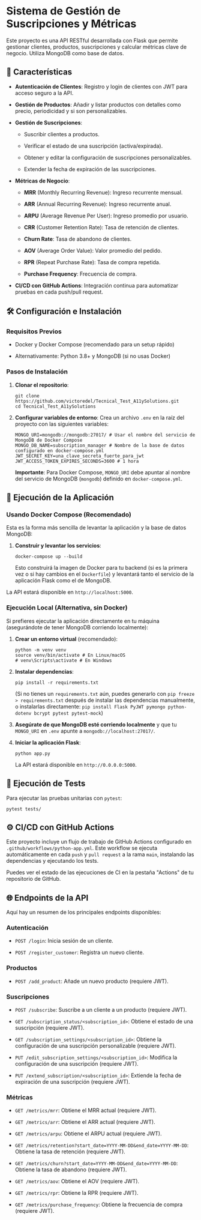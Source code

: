# Sistema de Gestión de Suscripciones y Métricas

Este proyecto es una API RESTful desarrollada con Flask que permite gestionar clientes, productos, suscripciones y calcular métricas clave de negocio. Utiliza MongoDB como base de datos.

## 🚀 Características

* **Autenticación de Clientes**: Registro y login de clientes con JWT para acceso seguro a la API.

* **Gestión de Productos**: Añadir y listar productos con detalles como precio, periodicidad y si son personalizables.

* **Gestión de Suscripciones**:

    * Suscribir clientes a productos.

    * Verificar el estado de una suscripción (activa/expirada).

    * Obtener y editar la configuración de suscripciones personalizables.

    * Extender la fecha de expiración de las suscripciones.

* **Métricas de Negocio**:

    * **MRR** (Monthly Recurring Revenue): Ingreso recurrente mensual.

    * **ARR** (Annual Recurring Revenue): Ingreso recurrente anual.

    * **ARPU** (Average Revenue Per User): Ingreso promedio por usuario.

    * **CRR** (Customer Retention Rate): Tasa de retención de clientes.

    * **Churn Rate**: Tasa de abandono de clientes.

    * **AOV** (Average Order Value): Valor promedio del pedido.

    * **RPR** (Repeat Purchase Rate): Tasa de compra repetida.

    * **Purchase Frequency**: Frecuencia de compra.

* **CI/CD con GitHub Actions**: Integración continua para automatizar pruebas en cada push/pull request.

## 🛠️ Configuración e Instalación

### Requisitos Previos

* Docker y Docker Compose (recomendado para un setup rápido)

* Alternativamente: Python 3.8+ y MongoDB (si no usas Docker)

### Pasos de Instalación

1.  **Clonar el repositorio**:

    ```
    git clone https://github.com/victoredel/Tecnical_Test_A11ySolutions.git
    cd Tecnical_Test_A11ySolutions
    ```

2.  **Configurar variables de entorno**:
    Crea un archivo `.env` en la raíz del proyecto con las siguientes variables:

    ```
    MONGO_URI=mongodb://mongodb:27017/ # Usar el nombre del servicio de MongoDB de Docker Compose
    MONGO_DB_NAME=subscription_manager # Nombre de la base de datos configurado en docker-compose.yml
    JWT_SECRET_KEY=una_clave_secreta_fuerte_para_jwt
    JWT_ACCESS_TOKEN_EXPIRES_SECONDS=3600 # 1 hora
    ```

    **Importante**: Para Docker Compose, `MONGO_URI` debe apuntar al nombre del servicio de MongoDB (`mongodb`) definido en `docker-compose.yml`.

## 🚀 Ejecución de la Aplicación

### Usando Docker Compose (Recomendado)

Esta es la forma más sencilla de levantar la aplicación y la base de datos MongoDB:

1.  **Construir y levantar los servicios**:

    ```
    docker-compose up --build
    ```

    Esto construirá la imagen de Docker para tu backend (si es la primera vez o si hay cambios en el `Dockerfile`) y levantará tanto el servicio de la aplicación Flask como el de MongoDB.

La API estará disponible en `http://localhost:5000`.

### Ejecución Local (Alternativa, sin Docker)

Si prefieres ejecutar la aplicación directamente en tu máquina (asegurándote de tener MongoDB corriendo localmente):

1.  **Crear un entorno virtual** (recomendado):

    ```
    python -m venv venv
    source venv/bin/activate # En Linux/macOS
    # venv\Scripts\activate # En Windows
    ```

2.  **Instalar dependencias**:

    ```
    pip install -r requirements.txt
    ```

    (Si no tienes un `requirements.txt` aún, puedes generarlo con `pip freeze > requirements.txt` después de instalar las dependencias manualmente, o instalarlas directamente:
    `pip install Flask PyJWT pymongo python-dotenv bcrypt pytest pytest-mock`)

3.  **Asegúrate de que MongoDB esté corriendo localmente** y que tu `MONGO_URI` en `.env` apunte a `mongodb://localhost:27017/`.

4.  **Iniciar la aplicación Flask**:

    ```
    python app.py
    ```

    La API estará disponible en `http://0.0.0.0:5000`.

## 🧪 Ejecución de Tests

Para ejecutar las pruebas unitarias con `pytest`:
    
    pytest tests/
    
## ⚙️ CI/CD con GitHub Actions

Este proyecto incluye un flujo de trabajo de GitHub Actions configurado en `.github/workflows/python-app.yml`. Este workflow se ejecuta automáticamente en cada `push` y `pull request` a la rama `main`, instalando las dependencias y ejecutando los tests.

Puedes ver el estado de las ejecuciones de CI en la pestaña "Actions" de tu repositorio de GitHub.

## 🌐 Endpoints de la API

Aquí hay un resumen de los principales endpoints disponibles:

### Autenticación

* `POST /login`: Inicia sesión de un cliente.

* `POST /register_customer`: Registra un nuevo cliente.

### Productos

* `POST /add_product`: Añade un nuevo producto (requiere JWT).

### Suscripciones

* `POST /subscribe`: Suscribe a un cliente a un producto (requiere JWT).

* `GET /subscription_status/<subscription_id>`: Obtiene el estado de una suscripción (requiere JWT).

* `GET /subscription_settings/<subscription_id>`: Obtiene la configuración de una suscripción personalizable (requiere JWT).

* `PUT /edit_subscription_settings/<subscription_id>`: Modifica la configuración de una suscripción (requiere JWT).

* `PUT /extend_subscription/<subscription_id>`: Extiende la fecha de expiración de una suscripción (requiere JWT).

### Métricas

* `GET /metrics/mrr`: Obtiene el MRR actual (requiere JWT).

* `GET /metrics/arr`: Obtiene el ARR actual (requiere JWT).

* `GET /metrics/arpu`: Obtiene el ARPU actual (requiere JWT).

* `GET /metrics/retention?start_date=YYYY-MM-DD&end_date=YYYY-MM-DD`: Obtiene la tasa de retención (requiere JWT).

* `GET /metrics/churn?start_date=YYYY-MM-DD&end_date=YYYY-MM-DD`: Obtiene la tasa de abandono (requiere JWT).

* `GET /metrics/aov`: Obtiene el AOV (requiere JWT).

* `GET /metrics/rpr`: Obtiene la RPR (requiere JWT).

* `GET /metrics/purchase_frequency`: Obtiene la frecuencia de compra (requiere JWT).